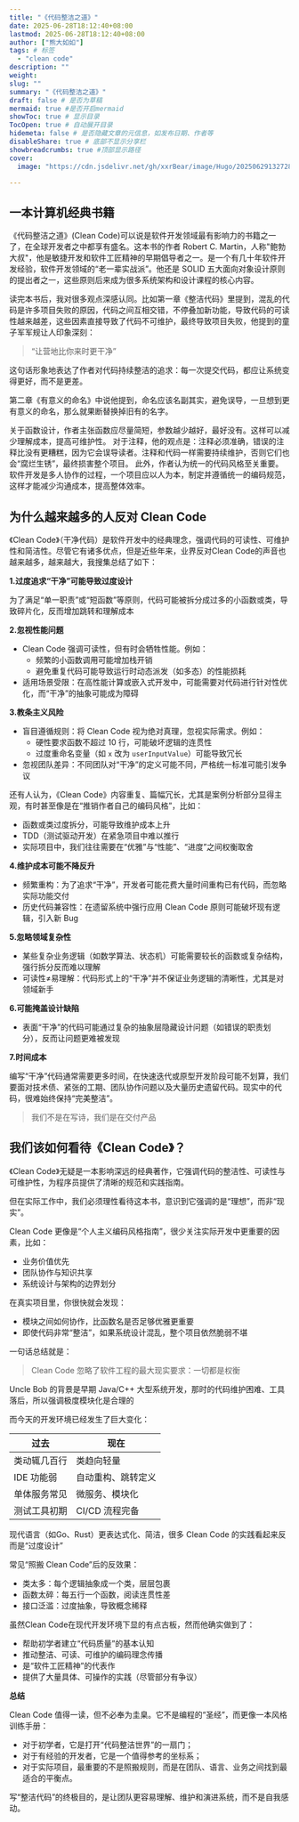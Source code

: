 ```yaml
--- 
title: "《代码整洁之道》"
date: 2025-06-28T18:12:40+08:00
lastmod: 2025-06-28T18:12:40+08:00
author: ["熊大如如"]
tags: # 标签
  - "clean code"
description: ""
weight:
slug: ""
summary: "《代码整洁之道》"
draft: false # 是否为草稿
mermaid: true #是否开启mermaid
showToc: true # 显示目录
TocOpen: true # 自动展开目录
hidemeta: false # 是否隐藏文章的元信息，如发布日期、作者等
disableShare: true # 底部不显示分享栏
showbreadcrumbs: true #顶部显示路径
cover:
  image: "https://cdn.jsdelivr.net/gh/xxrBear/image/Hugo/202506291327289.jpg"  # 文章的图片

---
```


## 一本计算机经典书籍

《代码整洁之道》(Clean Code)可以说是软件开发领域最有影响力的书籍之一了，在全球开发者之中都享有盛名。这本书的作者 Robert C.
Martin，人称"鲍勃大叔"，他是敏捷开发和软件工匠精神的早期倡导者之一。是一个有几十年软件开发经验，软件开发领域的“老一辈实战派”。他还是
SOLID 五大面向对象设计原则的提出者之一，这些原则后来成为很多系统架构和设计课程的核心内容。

读完本书后，我对很多观点深感认同。比如第一章《整洁代码》里提到，混乱的代码是许多项目失败的原因，代码之间互相交错，不停叠加新功能，导致代码的可读性越来越差，这些因素直接导致了代码不可维护，最终导致项目失败，他提到的童子军军规让人印象深刻：

> “让营地比你来时更干净”

这句话形象地表达了作者对代码持续整洁的追求：每一次提交代码，都应让系统变得更好，而不是更差。

第二章《有意义的命名》中说他提到，命名应该名副其实，避免误导，一旦想到更有意义的命名，那么就果断替换掉旧有的名字。

关于函数设计，作者主张函数应尽量简短，参数越少越好，最好没有。这样可以减少理解成本，提高可维护性。
对于注释，他的观点是：注释必须准确，错误的注释比没有更糟糕，因为它会误导读者。注释和代码一样需要持续维护，否则它们也会“腐烂生锈”，最终损害整个项目。
此外，作者认为统一的代码风格至关重要。软件开发是多人协作的过程，一个项目应以人为本，制定并遵循统一的编码规范，这样才能减少沟通成本，提高整体效率。

## 为什么越来越多的人反对 Clean Code

《Clean Code》（干净代码）是软件开发中的经典理念，强调代码的可读性、可维护性和简洁性。尽管它有诸多优点，但是近些年来，业界反对Clean
Code的声音也越来越多，越来越大，我搜集总结了如下：

**1.过度追求“干净”可能导致过度设计**

为了满足“单一职责”或“短函数”等原则，代码可能被拆分成过多的小函数或类，导致碎片化，反而增加跳转和理解成本

**2.忽视性能问题**

- Clean Code 强调可读性，但有时会牺牲性能。例如：
    - 频繁的小函数调用可能增加栈开销
    - 避免重复代码可能导致运行时动态派发（如多态）的性能损耗
- 适用场景受限：在高性能计算或嵌入式开发中，可能需要对代码进行针对性优化，而“干净”的抽象可能成为障碍

**3.教条主义风险**

- 盲目遵循规则：将 Clean Code 视为绝对真理，忽视实际需求。例如：
    - 硬性要求函数不超过 10 行，可能破坏逻辑的连贯性
    - 过度重命名变量（如 `x` 改为 `userInputValue`）可能导致冗长
- 忽视团队差异：不同团队对“干净”的定义可能不同，严格统一标准可能引发争议

还有人认为，《Clean Code》内容重复、篇幅冗长，尤其是案例分析部分显得主观，有时甚至像是在“推销作者自己的编码风格”，比如：

* 函数或类过度拆分，可能导致维护成本上升
* TDD（测试驱动开发）在紧急项目中难以推行
* 实际项目中，我们往往需要在“优雅”与“性能”、“进度”之间权衡取舍

**4.维护成本可能不降反升**

- 频繁重构：为了追求“干净”，开发者可能花费大量时间重构已有代码，而忽略实际功能交付
- 历史代码兼容性：在遗留系统中强行应用 Clean Code 原则可能破坏现有逻辑，引入新 Bug

**5.忽略领域复杂性**

- 某些复杂业务逻辑（如数学算法、状态机）可能需要较长的函数或复杂结构，强行拆分反而难以理解
- 可读性≠易理解：代码形式上的“干净”并不保证业务逻辑的清晰性，尤其是对领域新手

**6.可能掩盖设计缺陷**

- 表面“干净”的代码可能通过复杂的抽象层隐藏设计问题（如错误的职责划分），反而让问题更难被发现

**7.时间成本**

编写“干净”代码通常需要更多时间，在快速迭代或原型开发阶段可能不划算，我们要面对技术债、紧张的工期、团队协作问题以及大量历史遗留代码。现实中的代码，很难始终保持“完美整洁”。

> 我们不是在写诗，我们是在交付产品

## 我们该如何看待《Clean Code》？

《Clean Code》无疑是一本影响深远的经典著作，它强调代码的整洁性、可读性与可维护性，为程序员提供了清晰的规范和实践指南。

但在实际工作中，我们必须理性看待这本书，意识到它强调的是“理想”，而非“现实”。

Clean Code 更像是“个人主义编码风格指南”，很少关注实际开发中更重要的因素，比如：

* 业务价值优先
* 团队协作与知识共享
* 系统设计与架构的边界划分

在真实项目里，你很快就会发现：

* 模块之间如何协作，比函数名是否足够优雅更重要
* 即使代码非常“整洁”，如果系统设计混乱，整个项目依然脆弱不堪

一句话总结就是：

> Clean Code 忽略了软件工程的最大现实要求：一切都是权衡

Uncle Bob 的背景是早期 Java/C++ 大型系统开发，那时的代码维护困难、工具落后，所以强调极度模块化是合理的

而今天的开发环境已经发生了巨大变化：

| 过去         | 现在               |
| ------------ | ------------------ |
| 类动辄几百行 | 类趋向轻量         |
| IDE 功能弱   | 自动重构、跳转定义 |
| 单体服务常见 | 微服务、模块化     |
| 测试工具初期 | CI/CD 流程完备     |

现代语言（如Go、Rust）更表达式化、简洁，很多 Clean Code 的实践看起来反而是“过度设计”

常见“照搬 Clean Code”后的反效果：

* 类太多：每个逻辑抽象成一个类，层层包裹
* 函数太碎：每五行一个函数，阅读连贯性差
* 接口泛滥：过度抽象，导致概念稀释

虽然Clean Code在现代开发环境下显的有点古板，然而他确实做到了：

* 帮助初学者建立“代码质量”的基本认知
* 推动整洁、可读、可维护的编码理念传播
* 是“软件工匠精神”的代表作
* 提供了大量具体、可操作的实践（尽管部分有争议）

**总结**

Clean Code 值得一读，但不必奉为圭臬。它不是编程的“圣经”，而更像一本风格训练手册：

- 对于初学者，它是打开“代码整洁世界”的一扇门；
- 对于有经验的开发者，它是一个值得参考的坐标系；
- 对于实际项目，最重要的不是照搬规则，而是在团队、语言、业务之间找到最适合的平衡点。

写“整洁代码”的终极目的，是让团队更容易理解、维护和演进系统，而不是自我感动。